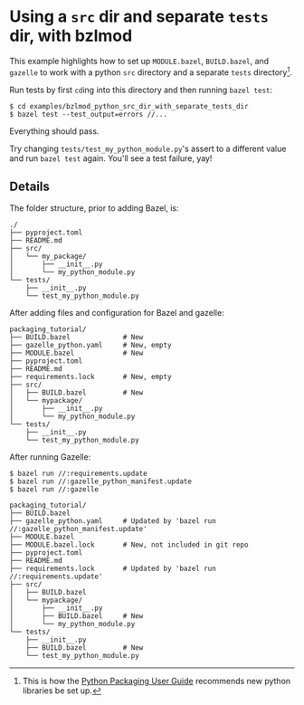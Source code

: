 # Using a `src` dir and separate `tests` dir, with bzlmod

This example highlights how to set up `MODULE.bazel`, `BUILD.bazel`, and `gazelle` to work with
a python `src` directory and a separate `tests` directory[^1].


Run tests by first `cd`ing into this directory and then running `bazel test`:

```shell
$ cd examples/bzlmod_python_src_dir_with_separate_tests_dir
$ bazel test --test_output=errors //...
```

Everything should pass.

Try changing `tests/test_my_python_module.py`'s assert to a different value and run
`bazel test` again. You'll see a test failure, yay!


[^1]: This is how the [Python Packaging User Guide][pypa-tutorial] recommends new python libraries
be set up.

[pypa-tutorial]: https://github.com/pypa/packaging.python.org/blob/091e45c8f78614307ccfdc061a6e562d669b178b/source/tutorials/packaging-projects.rst


## Details

The folder structure, prior to adding Bazel, is:

```
./
├── pyproject.toml
├── README.md
├── src/
│   └── my_package/
│       ├── __init__.py
│       └── my_python_module.py
└── tests/
    ├── __init__.py
    └── test_my_python_module.py
```

After adding files and configuration for Bazel and gazelle:

```
packaging_tutorial/
├── BUILD.bazel             # New
├── gazelle_python.yaml     # New, empty
├── MODULE.bazel            # New
├── pyproject.toml
├── README.md
├── requirements.lock       # New, empty
├── src/
│   ├── BUILD.bazel         # New
│   └── mypackage/
│       ├── __init__.py
│       └── my_python_module.py
└── tests/
    ├── __init__.py
    └── test_my_python_module.py
```

After running Gazelle:

```shell
$ bazel run //:requirements.update
$ bazel run //:gazelle_python_manifest.update
$ bazel run //:gazelle
```

```
packaging_tutorial/
├── BUILD.bazel
├── gazelle_python.yaml     # Updated by 'bazel run //:gazelle_python_manifest.update'
├── MODULE.bazel
├── MODULE.bazel.lock       # New, not included in git repo
├── pyproject.toml
├── README.md
├── requirements.lock       # Updated by 'bazel run //:requirements.update'
├── src/
│   ├── BUILD.bazel
│   └── mypackage/
│       ├── __init__.py
│       ├── BUILD.bazel     # New
│       └── my_python_module.py
└── tests/
    ├── __init__.py
    ├── BUILD.bazel         # New
    └── test_my_python_module.py
```

